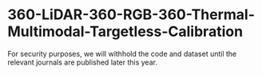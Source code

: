 # 360-LiDAR-360-RGB-360-Thermal-Multimodal-Targetless-Calibration
For security purposes, we will withhold the code and dataset until the relevant journals are published later this year.
